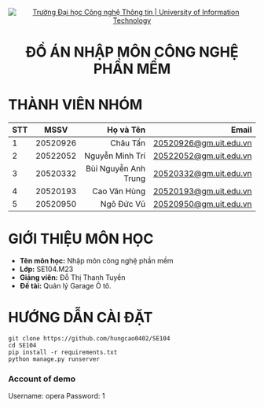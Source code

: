 <!-- Banner -->
<p align="center">
  <a href="https://www.uit.edu.vn/" title="Trường Đại học Công nghệ Thông tin" style="border: none;">
    <img src="https://i.imgur.com/WmMnSRt.png" alt="Trường Đại học Công nghệ Thông tin | University of Information Technology">
  </a>
</p>

<h1 align="center"><b>ĐỒ ÁN NHẬP MÔN CÔNG NGHỆ PHẦN MỀM</b></h1>

# THÀNH VIÊN NHÓM

| STT    | MSSV          | Họ và Tên              | Email                   |
| ------ |:-------------:| ----------------------:|------------------------:|
| 1      | 20520926      | Châu Tấn               |20520926@gm.uit.edu.vn   |
| 2      | 20522052      | Nguyễn Minh Trí        |20522052@gm.uit.edu.vn   |
| 3      | 20520332      | Bùi Nguyễn Anh Trung   |20520332@gm.uit.edu.vn   |
| 4      | 20520193      | Cao Văn Hùng           |20520193@gm.uit.edu.vn   |
| 5      | 20520950      | Ngô Đức Vũ             |20520950@gm.uit.edu.vn   |

<h1> GIỚI THIỆU MÔN HỌC</h1>

* **Tên môn học:** Nhập môn công nghệ phần mềm
* **Lớp:**  SE104.M23
* **Giảng viên:** Đỗ Thị Thanh Tuyền
* **Đề tài:** Quản lý Garage Ô tô.

# HƯỚNG DẪN CÀI ĐẶT
```
git clone https://github.com/hungcao0402/SE104
cd SE104
pip install -r requirements.txt
python manage.py runserver
```
<h3>Account of demo</h3>
Username: opera
Password: 1
